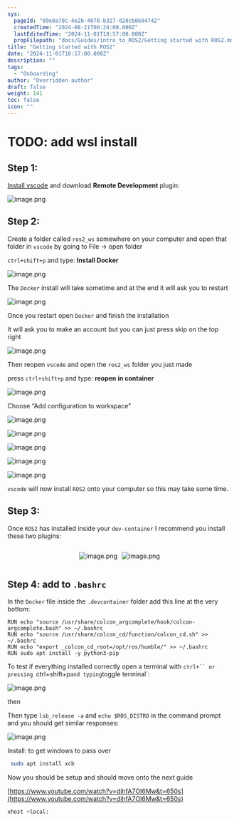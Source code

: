 ```yaml
---
sys:
  pageId: "89e0a78c-4e2b-4070-b327-d28cb0694742"
  createdTime: "2024-08-21T00:24:00.000Z"
  lastEditedTime: "2024-11-01T18:57:00.000Z"
  propFilepath: "docs/Guides/intro_to_ROS2/Getting started with ROS2.md"
title: "Getting started with ROS2"
date: "2024-11-01T18:57:00.000Z"
description: ""
tags:
  - "Onboarding"
author: "Overridden author"
draft: false
weight: 141
toc: false
icon: ""
---
```


# TODO: add wsl install

## Step 1:

[Install vscode](https://code.visualstudio.com/download) and download **Remote Development** plugin:

![image.png](https://prod-files-secure.s3.us-west-2.amazonaws.com/d518164a-d88e-44d1-a4ee-3adb3bd8bce0/efb52993-1881-4a40-b95e-6f020334f022/image.png?X-Amz-Algorithm=AWS4-HMAC-SHA256&X-Amz-Content-Sha256=UNSIGNED-PAYLOAD&X-Amz-Credential=ASIAZI2LB466QIF5P7M5%2F20250225%2Fus-west-2%2Fs3%2Faws4_request&X-Amz-Date=20250225T160946Z&X-Amz-Expires=3600&X-Amz-Security-Token=IQoJb3JpZ2luX2VjEBAaCXVzLXdlc3QtMiJGMEQCICnw8TKsAIROT27Puf3NNchxSo%2FYsfCACPpJegNxO5xoAiAfRT5uAtesCXCYYAT%2FyWuo8Io6EMt020blYqpojbw6fir%2FAwhJEAAaDDYzNzQyMzE4MzgwNSIMwMa2XAr1AUn9NdVhKtwDVjREOxkH4Lm2yypbHYYGDNW2Kk2ShOaBx24fgX8Rkqw%2Bu%2BadWMY1ob7cVJiku07Iyl7URIEnxE5hodvctQ1RQuYRdfTahDos%2FWdIAlm9v3HB%2Fq07KARkohH0jfoUnyy6WoqM84Ir7F7VZnp25qY8hFeNV2vvMsZt4FzeIfygdbb06x%2FDPZ3MboIRjfh40uyb2O9KXbv2XxpPYiKu69MTrp19Wqz%2BWtjBh4a2Sn%2FcIBuwErlAggSqnoa5vnnYhygFIEDj0Ka4hk%2FVxVU5OONsUdK5DyCkg1%2FvDuFMi%2Fk6qOS9tHKgY2zchlTGVJ3LgOvg%2FYu%2BJO07ZYU41hUkaOFs2tirB4EzNgPOKQOZ8bo4FJDiCmwSHy1lKOZ%2BBovBegXcO13q0m1o9baK7p7uS4Ck4BbcxdZpqvqldvxgtV0J6ye3SJFWsCof1%2FAy8axp5382br5yLfRnszH%2BudfolSFfkyV%2FVv%2F%2B5HouoPrXL2Qm28IAnXPmT8%2Fky%2F6v1H0HDX35nKNC%2BSCmzfSXJL8J9jATvyf077Z0vG9Zj6F5f3FVdRs1ZOAhZjH%2BF%2BJtxqeKZGY4aHK%2FDO3xrvi2A3H8R%2B2SrJ%2FPmEBX%2B7HzfeZ3ZIQBW%2B6fVcJdA90OB8jwAwsw9ND3vQY6pgEzFSbCA5oFmbEN%2BHkVZlLyDYhHKq9ce2DFAPl9BoobWNsKAF27elFk7o10O4Xr24034ud06OqZqKPj%2B0g04DWtS%2F%2FAa1gCcS6glSQfZhChgsX5NgfZtkP30pL9gkelyOtMSNxnY7gen4I8ql3fHj265QojQqc5gGjRZHDjS9e4lt24AXg6Prc9Cnb7nCrbIuVwfsHOZBC84Ba34o7G4Mg8HcV0eHW3&X-Amz-Signature=200737328dc415b112012d84d76c20eddddfca499e1ce8c4a36fa9d47dd8721b&X-Amz-SignedHeaders=host&x-id=GetObject)

## Step 2:

Create a folder called `ros2_ws` somewhere on your computer and open that folder in `vscode` by going to File → open folder 

`ctrl+shift+p` and type: **Install Docker**

![image.png](https://prod-files-secure.s3.us-west-2.amazonaws.com/d518164a-d88e-44d1-a4ee-3adb3bd8bce0/2269dc0e-1cd5-47ff-bceb-c04ad9b2eab0/image.png?X-Amz-Algorithm=AWS4-HMAC-SHA256&X-Amz-Content-Sha256=UNSIGNED-PAYLOAD&X-Amz-Credential=ASIAZI2LB466QIF5P7M5%2F20250225%2Fus-west-2%2Fs3%2Faws4_request&X-Amz-Date=20250225T160946Z&X-Amz-Expires=3600&X-Amz-Security-Token=IQoJb3JpZ2luX2VjEBAaCXVzLXdlc3QtMiJGMEQCICnw8TKsAIROT27Puf3NNchxSo%2FYsfCACPpJegNxO5xoAiAfRT5uAtesCXCYYAT%2FyWuo8Io6EMt020blYqpojbw6fir%2FAwhJEAAaDDYzNzQyMzE4MzgwNSIMwMa2XAr1AUn9NdVhKtwDVjREOxkH4Lm2yypbHYYGDNW2Kk2ShOaBx24fgX8Rkqw%2Bu%2BadWMY1ob7cVJiku07Iyl7URIEnxE5hodvctQ1RQuYRdfTahDos%2FWdIAlm9v3HB%2Fq07KARkohH0jfoUnyy6WoqM84Ir7F7VZnp25qY8hFeNV2vvMsZt4FzeIfygdbb06x%2FDPZ3MboIRjfh40uyb2O9KXbv2XxpPYiKu69MTrp19Wqz%2BWtjBh4a2Sn%2FcIBuwErlAggSqnoa5vnnYhygFIEDj0Ka4hk%2FVxVU5OONsUdK5DyCkg1%2FvDuFMi%2Fk6qOS9tHKgY2zchlTGVJ3LgOvg%2FYu%2BJO07ZYU41hUkaOFs2tirB4EzNgPOKQOZ8bo4FJDiCmwSHy1lKOZ%2BBovBegXcO13q0m1o9baK7p7uS4Ck4BbcxdZpqvqldvxgtV0J6ye3SJFWsCof1%2FAy8axp5382br5yLfRnszH%2BudfolSFfkyV%2FVv%2F%2B5HouoPrXL2Qm28IAnXPmT8%2Fky%2F6v1H0HDX35nKNC%2BSCmzfSXJL8J9jATvyf077Z0vG9Zj6F5f3FVdRs1ZOAhZjH%2BF%2BJtxqeKZGY4aHK%2FDO3xrvi2A3H8R%2B2SrJ%2FPmEBX%2B7HzfeZ3ZIQBW%2B6fVcJdA90OB8jwAwsw9ND3vQY6pgEzFSbCA5oFmbEN%2BHkVZlLyDYhHKq9ce2DFAPl9BoobWNsKAF27elFk7o10O4Xr24034ud06OqZqKPj%2B0g04DWtS%2F%2FAa1gCcS6glSQfZhChgsX5NgfZtkP30pL9gkelyOtMSNxnY7gen4I8ql3fHj265QojQqc5gGjRZHDjS9e4lt24AXg6Prc9Cnb7nCrbIuVwfsHOZBC84Ba34o7G4Mg8HcV0eHW3&X-Amz-Signature=a76c2e971cbc7444f6b80d3b9ff7f6c79ace1f56a2a73008d5691c9c0e895cd5&X-Amz-SignedHeaders=host&x-id=GetObject)

The `Docker` install will take sometime and at the end it will ask you to restart

![image.png](https://prod-files-secure.s3.us-west-2.amazonaws.com/d518164a-d88e-44d1-a4ee-3adb3bd8bce0/ed233f78-be33-4b1f-b89c-9c346c0e961e/image.png?X-Amz-Algorithm=AWS4-HMAC-SHA256&X-Amz-Content-Sha256=UNSIGNED-PAYLOAD&X-Amz-Credential=ASIAZI2LB466QIF5P7M5%2F20250225%2Fus-west-2%2Fs3%2Faws4_request&X-Amz-Date=20250225T160946Z&X-Amz-Expires=3600&X-Amz-Security-Token=IQoJb3JpZ2luX2VjEBAaCXVzLXdlc3QtMiJGMEQCICnw8TKsAIROT27Puf3NNchxSo%2FYsfCACPpJegNxO5xoAiAfRT5uAtesCXCYYAT%2FyWuo8Io6EMt020blYqpojbw6fir%2FAwhJEAAaDDYzNzQyMzE4MzgwNSIMwMa2XAr1AUn9NdVhKtwDVjREOxkH4Lm2yypbHYYGDNW2Kk2ShOaBx24fgX8Rkqw%2Bu%2BadWMY1ob7cVJiku07Iyl7URIEnxE5hodvctQ1RQuYRdfTahDos%2FWdIAlm9v3HB%2Fq07KARkohH0jfoUnyy6WoqM84Ir7F7VZnp25qY8hFeNV2vvMsZt4FzeIfygdbb06x%2FDPZ3MboIRjfh40uyb2O9KXbv2XxpPYiKu69MTrp19Wqz%2BWtjBh4a2Sn%2FcIBuwErlAggSqnoa5vnnYhygFIEDj0Ka4hk%2FVxVU5OONsUdK5DyCkg1%2FvDuFMi%2Fk6qOS9tHKgY2zchlTGVJ3LgOvg%2FYu%2BJO07ZYU41hUkaOFs2tirB4EzNgPOKQOZ8bo4FJDiCmwSHy1lKOZ%2BBovBegXcO13q0m1o9baK7p7uS4Ck4BbcxdZpqvqldvxgtV0J6ye3SJFWsCof1%2FAy8axp5382br5yLfRnszH%2BudfolSFfkyV%2FVv%2F%2B5HouoPrXL2Qm28IAnXPmT8%2Fky%2F6v1H0HDX35nKNC%2BSCmzfSXJL8J9jATvyf077Z0vG9Zj6F5f3FVdRs1ZOAhZjH%2BF%2BJtxqeKZGY4aHK%2FDO3xrvi2A3H8R%2B2SrJ%2FPmEBX%2B7HzfeZ3ZIQBW%2B6fVcJdA90OB8jwAwsw9ND3vQY6pgEzFSbCA5oFmbEN%2BHkVZlLyDYhHKq9ce2DFAPl9BoobWNsKAF27elFk7o10O4Xr24034ud06OqZqKPj%2B0g04DWtS%2F%2FAa1gCcS6glSQfZhChgsX5NgfZtkP30pL9gkelyOtMSNxnY7gen4I8ql3fHj265QojQqc5gGjRZHDjS9e4lt24AXg6Prc9Cnb7nCrbIuVwfsHOZBC84Ba34o7G4Mg8HcV0eHW3&X-Amz-Signature=e7c07b6cf6739fdcdc65ee8f720787ea59ec046d9782ad89045619f3b7ca96f3&X-Amz-SignedHeaders=host&x-id=GetObject)

Once you restart open `Docker` and finish the installation

It will ask you to make an account but you can just press skip on the top right

![image.png](https://prod-files-secure.s3.us-west-2.amazonaws.com/d518164a-d88e-44d1-a4ee-3adb3bd8bce0/21010ad9-1659-4fd9-9f59-9932a09b2a3d/image.png?X-Amz-Algorithm=AWS4-HMAC-SHA256&X-Amz-Content-Sha256=UNSIGNED-PAYLOAD&X-Amz-Credential=ASIAZI2LB466QIF5P7M5%2F20250225%2Fus-west-2%2Fs3%2Faws4_request&X-Amz-Date=20250225T160946Z&X-Amz-Expires=3600&X-Amz-Security-Token=IQoJb3JpZ2luX2VjEBAaCXVzLXdlc3QtMiJGMEQCICnw8TKsAIROT27Puf3NNchxSo%2FYsfCACPpJegNxO5xoAiAfRT5uAtesCXCYYAT%2FyWuo8Io6EMt020blYqpojbw6fir%2FAwhJEAAaDDYzNzQyMzE4MzgwNSIMwMa2XAr1AUn9NdVhKtwDVjREOxkH4Lm2yypbHYYGDNW2Kk2ShOaBx24fgX8Rkqw%2Bu%2BadWMY1ob7cVJiku07Iyl7URIEnxE5hodvctQ1RQuYRdfTahDos%2FWdIAlm9v3HB%2Fq07KARkohH0jfoUnyy6WoqM84Ir7F7VZnp25qY8hFeNV2vvMsZt4FzeIfygdbb06x%2FDPZ3MboIRjfh40uyb2O9KXbv2XxpPYiKu69MTrp19Wqz%2BWtjBh4a2Sn%2FcIBuwErlAggSqnoa5vnnYhygFIEDj0Ka4hk%2FVxVU5OONsUdK5DyCkg1%2FvDuFMi%2Fk6qOS9tHKgY2zchlTGVJ3LgOvg%2FYu%2BJO07ZYU41hUkaOFs2tirB4EzNgPOKQOZ8bo4FJDiCmwSHy1lKOZ%2BBovBegXcO13q0m1o9baK7p7uS4Ck4BbcxdZpqvqldvxgtV0J6ye3SJFWsCof1%2FAy8axp5382br5yLfRnszH%2BudfolSFfkyV%2FVv%2F%2B5HouoPrXL2Qm28IAnXPmT8%2Fky%2F6v1H0HDX35nKNC%2BSCmzfSXJL8J9jATvyf077Z0vG9Zj6F5f3FVdRs1ZOAhZjH%2BF%2BJtxqeKZGY4aHK%2FDO3xrvi2A3H8R%2B2SrJ%2FPmEBX%2B7HzfeZ3ZIQBW%2B6fVcJdA90OB8jwAwsw9ND3vQY6pgEzFSbCA5oFmbEN%2BHkVZlLyDYhHKq9ce2DFAPl9BoobWNsKAF27elFk7o10O4Xr24034ud06OqZqKPj%2B0g04DWtS%2F%2FAa1gCcS6glSQfZhChgsX5NgfZtkP30pL9gkelyOtMSNxnY7gen4I8ql3fHj265QojQqc5gGjRZHDjS9e4lt24AXg6Prc9Cnb7nCrbIuVwfsHOZBC84Ba34o7G4Mg8HcV0eHW3&X-Amz-Signature=e414d0bfa2218bef4872df2fafabf2f73b95e0b6f2a8c62f27688cb19645e4be&X-Amz-SignedHeaders=host&x-id=GetObject)

Then reopen `vscode` and open the `ros2_ws` folder you just made

press `ctrl+shift+p` and type: **reopen in container**

![image.png](https://prod-files-secure.s3.us-west-2.amazonaws.com/d518164a-d88e-44d1-a4ee-3adb3bd8bce0/4e93b8c2-41ad-488c-8095-c74205196118/image.png?X-Amz-Algorithm=AWS4-HMAC-SHA256&X-Amz-Content-Sha256=UNSIGNED-PAYLOAD&X-Amz-Credential=ASIAZI2LB466QIF5P7M5%2F20250225%2Fus-west-2%2Fs3%2Faws4_request&X-Amz-Date=20250225T160946Z&X-Amz-Expires=3600&X-Amz-Security-Token=IQoJb3JpZ2luX2VjEBAaCXVzLXdlc3QtMiJGMEQCICnw8TKsAIROT27Puf3NNchxSo%2FYsfCACPpJegNxO5xoAiAfRT5uAtesCXCYYAT%2FyWuo8Io6EMt020blYqpojbw6fir%2FAwhJEAAaDDYzNzQyMzE4MzgwNSIMwMa2XAr1AUn9NdVhKtwDVjREOxkH4Lm2yypbHYYGDNW2Kk2ShOaBx24fgX8Rkqw%2Bu%2BadWMY1ob7cVJiku07Iyl7URIEnxE5hodvctQ1RQuYRdfTahDos%2FWdIAlm9v3HB%2Fq07KARkohH0jfoUnyy6WoqM84Ir7F7VZnp25qY8hFeNV2vvMsZt4FzeIfygdbb06x%2FDPZ3MboIRjfh40uyb2O9KXbv2XxpPYiKu69MTrp19Wqz%2BWtjBh4a2Sn%2FcIBuwErlAggSqnoa5vnnYhygFIEDj0Ka4hk%2FVxVU5OONsUdK5DyCkg1%2FvDuFMi%2Fk6qOS9tHKgY2zchlTGVJ3LgOvg%2FYu%2BJO07ZYU41hUkaOFs2tirB4EzNgPOKQOZ8bo4FJDiCmwSHy1lKOZ%2BBovBegXcO13q0m1o9baK7p7uS4Ck4BbcxdZpqvqldvxgtV0J6ye3SJFWsCof1%2FAy8axp5382br5yLfRnszH%2BudfolSFfkyV%2FVv%2F%2B5HouoPrXL2Qm28IAnXPmT8%2Fky%2F6v1H0HDX35nKNC%2BSCmzfSXJL8J9jATvyf077Z0vG9Zj6F5f3FVdRs1ZOAhZjH%2BF%2BJtxqeKZGY4aHK%2FDO3xrvi2A3H8R%2B2SrJ%2FPmEBX%2B7HzfeZ3ZIQBW%2B6fVcJdA90OB8jwAwsw9ND3vQY6pgEzFSbCA5oFmbEN%2BHkVZlLyDYhHKq9ce2DFAPl9BoobWNsKAF27elFk7o10O4Xr24034ud06OqZqKPj%2B0g04DWtS%2F%2FAa1gCcS6glSQfZhChgsX5NgfZtkP30pL9gkelyOtMSNxnY7gen4I8ql3fHj265QojQqc5gGjRZHDjS9e4lt24AXg6Prc9Cnb7nCrbIuVwfsHOZBC84Ba34o7G4Mg8HcV0eHW3&X-Amz-Signature=7382c90f61f327e6c9449b1dae5adad4237e8b315c7626db6e23b8869de75314&X-Amz-SignedHeaders=host&x-id=GetObject)

Choose “Add configuration to workspace”

![image.png](https://prod-files-secure.s3.us-west-2.amazonaws.com/d518164a-d88e-44d1-a4ee-3adb3bd8bce0/9560b282-5060-4989-ba37-97e7b2c22476/image.png?X-Amz-Algorithm=AWS4-HMAC-SHA256&X-Amz-Content-Sha256=UNSIGNED-PAYLOAD&X-Amz-Credential=ASIAZI2LB466QIF5P7M5%2F20250225%2Fus-west-2%2Fs3%2Faws4_request&X-Amz-Date=20250225T160946Z&X-Amz-Expires=3600&X-Amz-Security-Token=IQoJb3JpZ2luX2VjEBAaCXVzLXdlc3QtMiJGMEQCICnw8TKsAIROT27Puf3NNchxSo%2FYsfCACPpJegNxO5xoAiAfRT5uAtesCXCYYAT%2FyWuo8Io6EMt020blYqpojbw6fir%2FAwhJEAAaDDYzNzQyMzE4MzgwNSIMwMa2XAr1AUn9NdVhKtwDVjREOxkH4Lm2yypbHYYGDNW2Kk2ShOaBx24fgX8Rkqw%2Bu%2BadWMY1ob7cVJiku07Iyl7URIEnxE5hodvctQ1RQuYRdfTahDos%2FWdIAlm9v3HB%2Fq07KARkohH0jfoUnyy6WoqM84Ir7F7VZnp25qY8hFeNV2vvMsZt4FzeIfygdbb06x%2FDPZ3MboIRjfh40uyb2O9KXbv2XxpPYiKu69MTrp19Wqz%2BWtjBh4a2Sn%2FcIBuwErlAggSqnoa5vnnYhygFIEDj0Ka4hk%2FVxVU5OONsUdK5DyCkg1%2FvDuFMi%2Fk6qOS9tHKgY2zchlTGVJ3LgOvg%2FYu%2BJO07ZYU41hUkaOFs2tirB4EzNgPOKQOZ8bo4FJDiCmwSHy1lKOZ%2BBovBegXcO13q0m1o9baK7p7uS4Ck4BbcxdZpqvqldvxgtV0J6ye3SJFWsCof1%2FAy8axp5382br5yLfRnszH%2BudfolSFfkyV%2FVv%2F%2B5HouoPrXL2Qm28IAnXPmT8%2Fky%2F6v1H0HDX35nKNC%2BSCmzfSXJL8J9jATvyf077Z0vG9Zj6F5f3FVdRs1ZOAhZjH%2BF%2BJtxqeKZGY4aHK%2FDO3xrvi2A3H8R%2B2SrJ%2FPmEBX%2B7HzfeZ3ZIQBW%2B6fVcJdA90OB8jwAwsw9ND3vQY6pgEzFSbCA5oFmbEN%2BHkVZlLyDYhHKq9ce2DFAPl9BoobWNsKAF27elFk7o10O4Xr24034ud06OqZqKPj%2B0g04DWtS%2F%2FAa1gCcS6glSQfZhChgsX5NgfZtkP30pL9gkelyOtMSNxnY7gen4I8ql3fHj265QojQqc5gGjRZHDjS9e4lt24AXg6Prc9Cnb7nCrbIuVwfsHOZBC84Ba34o7G4Mg8HcV0eHW3&X-Amz-Signature=99a1d86c8c071f50364082245f85c5df65ddf79a65dc8cf31f12ef1e7874dbc8&X-Amz-SignedHeaders=host&x-id=GetObject)

![image.png](https://prod-files-secure.s3.us-west-2.amazonaws.com/d518164a-d88e-44d1-a4ee-3adb3bd8bce0/2ee63f81-886b-48e8-a553-dc6e5eac99e4/image.png?X-Amz-Algorithm=AWS4-HMAC-SHA256&X-Amz-Content-Sha256=UNSIGNED-PAYLOAD&X-Amz-Credential=ASIAZI2LB466QIF5P7M5%2F20250225%2Fus-west-2%2Fs3%2Faws4_request&X-Amz-Date=20250225T160946Z&X-Amz-Expires=3600&X-Amz-Security-Token=IQoJb3JpZ2luX2VjEBAaCXVzLXdlc3QtMiJGMEQCICnw8TKsAIROT27Puf3NNchxSo%2FYsfCACPpJegNxO5xoAiAfRT5uAtesCXCYYAT%2FyWuo8Io6EMt020blYqpojbw6fir%2FAwhJEAAaDDYzNzQyMzE4MzgwNSIMwMa2XAr1AUn9NdVhKtwDVjREOxkH4Lm2yypbHYYGDNW2Kk2ShOaBx24fgX8Rkqw%2Bu%2BadWMY1ob7cVJiku07Iyl7URIEnxE5hodvctQ1RQuYRdfTahDos%2FWdIAlm9v3HB%2Fq07KARkohH0jfoUnyy6WoqM84Ir7F7VZnp25qY8hFeNV2vvMsZt4FzeIfygdbb06x%2FDPZ3MboIRjfh40uyb2O9KXbv2XxpPYiKu69MTrp19Wqz%2BWtjBh4a2Sn%2FcIBuwErlAggSqnoa5vnnYhygFIEDj0Ka4hk%2FVxVU5OONsUdK5DyCkg1%2FvDuFMi%2Fk6qOS9tHKgY2zchlTGVJ3LgOvg%2FYu%2BJO07ZYU41hUkaOFs2tirB4EzNgPOKQOZ8bo4FJDiCmwSHy1lKOZ%2BBovBegXcO13q0m1o9baK7p7uS4Ck4BbcxdZpqvqldvxgtV0J6ye3SJFWsCof1%2FAy8axp5382br5yLfRnszH%2BudfolSFfkyV%2FVv%2F%2B5HouoPrXL2Qm28IAnXPmT8%2Fky%2F6v1H0HDX35nKNC%2BSCmzfSXJL8J9jATvyf077Z0vG9Zj6F5f3FVdRs1ZOAhZjH%2BF%2BJtxqeKZGY4aHK%2FDO3xrvi2A3H8R%2B2SrJ%2FPmEBX%2B7HzfeZ3ZIQBW%2B6fVcJdA90OB8jwAwsw9ND3vQY6pgEzFSbCA5oFmbEN%2BHkVZlLyDYhHKq9ce2DFAPl9BoobWNsKAF27elFk7o10O4Xr24034ud06OqZqKPj%2B0g04DWtS%2F%2FAa1gCcS6glSQfZhChgsX5NgfZtkP30pL9gkelyOtMSNxnY7gen4I8ql3fHj265QojQqc5gGjRZHDjS9e4lt24AXg6Prc9Cnb7nCrbIuVwfsHOZBC84Ba34o7G4Mg8HcV0eHW3&X-Amz-Signature=5ed892547259b70dc99b03d86eb5da068e7030c01cf870e70ad465b8f042056d&X-Amz-SignedHeaders=host&x-id=GetObject)

![image.png](https://prod-files-secure.s3.us-west-2.amazonaws.com/d518164a-d88e-44d1-a4ee-3adb3bd8bce0/ae1580b2-b048-407e-aed9-b584224a7a04/image.png?X-Amz-Algorithm=AWS4-HMAC-SHA256&X-Amz-Content-Sha256=UNSIGNED-PAYLOAD&X-Amz-Credential=ASIAZI2LB466QIF5P7M5%2F20250225%2Fus-west-2%2Fs3%2Faws4_request&X-Amz-Date=20250225T160946Z&X-Amz-Expires=3600&X-Amz-Security-Token=IQoJb3JpZ2luX2VjEBAaCXVzLXdlc3QtMiJGMEQCICnw8TKsAIROT27Puf3NNchxSo%2FYsfCACPpJegNxO5xoAiAfRT5uAtesCXCYYAT%2FyWuo8Io6EMt020blYqpojbw6fir%2FAwhJEAAaDDYzNzQyMzE4MzgwNSIMwMa2XAr1AUn9NdVhKtwDVjREOxkH4Lm2yypbHYYGDNW2Kk2ShOaBx24fgX8Rkqw%2Bu%2BadWMY1ob7cVJiku07Iyl7URIEnxE5hodvctQ1RQuYRdfTahDos%2FWdIAlm9v3HB%2Fq07KARkohH0jfoUnyy6WoqM84Ir7F7VZnp25qY8hFeNV2vvMsZt4FzeIfygdbb06x%2FDPZ3MboIRjfh40uyb2O9KXbv2XxpPYiKu69MTrp19Wqz%2BWtjBh4a2Sn%2FcIBuwErlAggSqnoa5vnnYhygFIEDj0Ka4hk%2FVxVU5OONsUdK5DyCkg1%2FvDuFMi%2Fk6qOS9tHKgY2zchlTGVJ3LgOvg%2FYu%2BJO07ZYU41hUkaOFs2tirB4EzNgPOKQOZ8bo4FJDiCmwSHy1lKOZ%2BBovBegXcO13q0m1o9baK7p7uS4Ck4BbcxdZpqvqldvxgtV0J6ye3SJFWsCof1%2FAy8axp5382br5yLfRnszH%2BudfolSFfkyV%2FVv%2F%2B5HouoPrXL2Qm28IAnXPmT8%2Fky%2F6v1H0HDX35nKNC%2BSCmzfSXJL8J9jATvyf077Z0vG9Zj6F5f3FVdRs1ZOAhZjH%2BF%2BJtxqeKZGY4aHK%2FDO3xrvi2A3H8R%2B2SrJ%2FPmEBX%2B7HzfeZ3ZIQBW%2B6fVcJdA90OB8jwAwsw9ND3vQY6pgEzFSbCA5oFmbEN%2BHkVZlLyDYhHKq9ce2DFAPl9BoobWNsKAF27elFk7o10O4Xr24034ud06OqZqKPj%2B0g04DWtS%2F%2FAa1gCcS6glSQfZhChgsX5NgfZtkP30pL9gkelyOtMSNxnY7gen4I8ql3fHj265QojQqc5gGjRZHDjS9e4lt24AXg6Prc9Cnb7nCrbIuVwfsHOZBC84Ba34o7G4Mg8HcV0eHW3&X-Amz-Signature=38fdf36eced6ea32c062179209103e2ec459516f3b7fe986b0a176e665e547f0&X-Amz-SignedHeaders=host&x-id=GetObject)

![image.png](https://prod-files-secure.s3.us-west-2.amazonaws.com/d518164a-d88e-44d1-a4ee-3adb3bd8bce0/53255b28-f75e-430f-b9e3-c0ac8577e42b/image.png?X-Amz-Algorithm=AWS4-HMAC-SHA256&X-Amz-Content-Sha256=UNSIGNED-PAYLOAD&X-Amz-Credential=ASIAZI2LB466QIF5P7M5%2F20250225%2Fus-west-2%2Fs3%2Faws4_request&X-Amz-Date=20250225T160946Z&X-Amz-Expires=3600&X-Amz-Security-Token=IQoJb3JpZ2luX2VjEBAaCXVzLXdlc3QtMiJGMEQCICnw8TKsAIROT27Puf3NNchxSo%2FYsfCACPpJegNxO5xoAiAfRT5uAtesCXCYYAT%2FyWuo8Io6EMt020blYqpojbw6fir%2FAwhJEAAaDDYzNzQyMzE4MzgwNSIMwMa2XAr1AUn9NdVhKtwDVjREOxkH4Lm2yypbHYYGDNW2Kk2ShOaBx24fgX8Rkqw%2Bu%2BadWMY1ob7cVJiku07Iyl7URIEnxE5hodvctQ1RQuYRdfTahDos%2FWdIAlm9v3HB%2Fq07KARkohH0jfoUnyy6WoqM84Ir7F7VZnp25qY8hFeNV2vvMsZt4FzeIfygdbb06x%2FDPZ3MboIRjfh40uyb2O9KXbv2XxpPYiKu69MTrp19Wqz%2BWtjBh4a2Sn%2FcIBuwErlAggSqnoa5vnnYhygFIEDj0Ka4hk%2FVxVU5OONsUdK5DyCkg1%2FvDuFMi%2Fk6qOS9tHKgY2zchlTGVJ3LgOvg%2FYu%2BJO07ZYU41hUkaOFs2tirB4EzNgPOKQOZ8bo4FJDiCmwSHy1lKOZ%2BBovBegXcO13q0m1o9baK7p7uS4Ck4BbcxdZpqvqldvxgtV0J6ye3SJFWsCof1%2FAy8axp5382br5yLfRnszH%2BudfolSFfkyV%2FVv%2F%2B5HouoPrXL2Qm28IAnXPmT8%2Fky%2F6v1H0HDX35nKNC%2BSCmzfSXJL8J9jATvyf077Z0vG9Zj6F5f3FVdRs1ZOAhZjH%2BF%2BJtxqeKZGY4aHK%2FDO3xrvi2A3H8R%2B2SrJ%2FPmEBX%2B7HzfeZ3ZIQBW%2B6fVcJdA90OB8jwAwsw9ND3vQY6pgEzFSbCA5oFmbEN%2BHkVZlLyDYhHKq9ce2DFAPl9BoobWNsKAF27elFk7o10O4Xr24034ud06OqZqKPj%2B0g04DWtS%2F%2FAa1gCcS6glSQfZhChgsX5NgfZtkP30pL9gkelyOtMSNxnY7gen4I8ql3fHj265QojQqc5gGjRZHDjS9e4lt24AXg6Prc9Cnb7nCrbIuVwfsHOZBC84Ba34o7G4Mg8HcV0eHW3&X-Amz-Signature=31ccccc06f01c18634f8026b4ca5b6dc3109f9c98af8c4d513ab9d23715683fd&X-Amz-SignedHeaders=host&x-id=GetObject)

![image.png](https://prod-files-secure.s3.us-west-2.amazonaws.com/d518164a-d88e-44d1-a4ee-3adb3bd8bce0/7c562767-5af9-4ffb-97d1-327bcdf4ee00/image.png?X-Amz-Algorithm=AWS4-HMAC-SHA256&X-Amz-Content-Sha256=UNSIGNED-PAYLOAD&X-Amz-Credential=ASIAZI2LB466QIF5P7M5%2F20250225%2Fus-west-2%2Fs3%2Faws4_request&X-Amz-Date=20250225T160946Z&X-Amz-Expires=3600&X-Amz-Security-Token=IQoJb3JpZ2luX2VjEBAaCXVzLXdlc3QtMiJGMEQCICnw8TKsAIROT27Puf3NNchxSo%2FYsfCACPpJegNxO5xoAiAfRT5uAtesCXCYYAT%2FyWuo8Io6EMt020blYqpojbw6fir%2FAwhJEAAaDDYzNzQyMzE4MzgwNSIMwMa2XAr1AUn9NdVhKtwDVjREOxkH4Lm2yypbHYYGDNW2Kk2ShOaBx24fgX8Rkqw%2Bu%2BadWMY1ob7cVJiku07Iyl7URIEnxE5hodvctQ1RQuYRdfTahDos%2FWdIAlm9v3HB%2Fq07KARkohH0jfoUnyy6WoqM84Ir7F7VZnp25qY8hFeNV2vvMsZt4FzeIfygdbb06x%2FDPZ3MboIRjfh40uyb2O9KXbv2XxpPYiKu69MTrp19Wqz%2BWtjBh4a2Sn%2FcIBuwErlAggSqnoa5vnnYhygFIEDj0Ka4hk%2FVxVU5OONsUdK5DyCkg1%2FvDuFMi%2Fk6qOS9tHKgY2zchlTGVJ3LgOvg%2FYu%2BJO07ZYU41hUkaOFs2tirB4EzNgPOKQOZ8bo4FJDiCmwSHy1lKOZ%2BBovBegXcO13q0m1o9baK7p7uS4Ck4BbcxdZpqvqldvxgtV0J6ye3SJFWsCof1%2FAy8axp5382br5yLfRnszH%2BudfolSFfkyV%2FVv%2F%2B5HouoPrXL2Qm28IAnXPmT8%2Fky%2F6v1H0HDX35nKNC%2BSCmzfSXJL8J9jATvyf077Z0vG9Zj6F5f3FVdRs1ZOAhZjH%2BF%2BJtxqeKZGY4aHK%2FDO3xrvi2A3H8R%2B2SrJ%2FPmEBX%2B7HzfeZ3ZIQBW%2B6fVcJdA90OB8jwAwsw9ND3vQY6pgEzFSbCA5oFmbEN%2BHkVZlLyDYhHKq9ce2DFAPl9BoobWNsKAF27elFk7o10O4Xr24034ud06OqZqKPj%2B0g04DWtS%2F%2FAa1gCcS6glSQfZhChgsX5NgfZtkP30pL9gkelyOtMSNxnY7gen4I8ql3fHj265QojQqc5gGjRZHDjS9e4lt24AXg6Prc9Cnb7nCrbIuVwfsHOZBC84Ba34o7G4Mg8HcV0eHW3&X-Amz-Signature=ca5195f015f6b37f68a9a93ccdf9a175d8ba0d9ed030e27d0633c429da263287&X-Amz-SignedHeaders=host&x-id=GetObject)

`vscode` will now install `ROS2` onto your computer so this may take some time.

## Step 3:

Once `ROS2` has installed inside your `dev-container` I recommend you install these two plugins:

<div style="display: flex;flex-direction: row; column-gap:10px; max-width: 630px;justify-content: center;">
<div>

![image.png](https://prod-files-secure.s3.us-west-2.amazonaws.com/d518164a-d88e-44d1-a4ee-3adb3bd8bce0/3fc3d550-5a54-4ba1-ba6b-faa01cdb7369/image.png?X-Amz-Algorithm=AWS4-HMAC-SHA256&X-Amz-Content-Sha256=UNSIGNED-PAYLOAD&X-Amz-Credential=ASIAZI2LB466S5IMLLTZ%2F20250225%2Fus-west-2%2Fs3%2Faws4_request&X-Amz-Date=20250225T160948Z&X-Amz-Expires=3600&X-Amz-Security-Token=IQoJb3JpZ2luX2VjEBAaCXVzLXdlc3QtMiJHMEUCIQCUxssrpx%2B1z2EpcuZZbRrmlp%2BxcMi2yqAXnogQQtgHxAIgC8LIbHMo%2BP2QGZ1Hvq8ouETZlhou7CfVQgysSOBWyxoq%2FwMISRAAGgw2Mzc0MjMxODM4MDUiDKegyKbBBzVRx2ToeircAyzp9d16uzPlCPhowtnuzo7Vt5FXX5OURjw%2B7dc8x%2FptQLXSTs9d2qtbADL87z5tfx6PcyuJK%2Fn6RPt5PzPCJbVf9ibWsrQjHuqc1NQBf9Oca2OZrL69%2B9xJRBTZLmzUUXmTXvoNuAFqaf%2F80ZZzk7I%2Bd6g3IOqN8%2F9KUzfZ83v0Weml2aJTR%2B8LzixBz75ORAZmTXdFs9JFWYEYznh9edK1ehk3FkY7rYGaymw2I0oIcKZv6i%2BiaHEyYUkk8h9gpX3ZSxRsq%2F1q%2BhViix6ne0Iv6pPgfivQ3zds6G8pJ5x2D4c7tg%2BnEM0OM4YzY0Svf7XacmF2LGFSr4dbxcpfDs2Y%2BqyUEA0V2SOuaDoHGazboXiACq0Vjl2%2F3PiMEMpQ3MyVQvUWkGJmMqEpROpxP1sqTjgS7hMyFaoU9ku5lxOWSCAlW3ZRSL2AMI7mJfHoErrWqIbukvNj9KK8RhgIwkVUGBMpQBTTEk1X68zrfhrLfl8iInlKygjasHrbuKUHoOeiK0AQbc5k%2Fws5Z6o93uzxprN0LaLZdKY3ZklLhDMHOwi7V6aXS3PjOTjFTolJEFf2Arik3d%2BIx3k2cXvNGuH7jdUa6n%2FeWJsjHlRO7HMtAfhxfKAWRAIo9XdgMIvS970GOqUBXmkdljh3%2BQjVcRNgnPwIG7Cwzqxti8ine1nl88FUrovI4i8dAfrpi1%2FRxwfIzmHEH6VCdD34%2FUUd22IRsfQ%2BVXeNqjpTL%2Bz1H7seSiZKPjmXvW5P0V4x0D4UJDNWZCjiBkbno%2F4uisiXQjQLrBjHy%2BUbU1Agijbyn8e58DI3DNp%2FhkEHwmp580%2F3l4RGk3FUqHHgqRYSq3blSrSFtL4YOHKqFnZa&X-Amz-Signature=c0725c6a204d48f7d25c0d05aa2036f7764f1f6438b4230f403ad454cbc3b61e&X-Amz-SignedHeaders=host&x-id=GetObject)

</div>
<div>

![image.png](https://prod-files-secure.s3.us-west-2.amazonaws.com/d518164a-d88e-44d1-a4ee-3adb3bd8bce0/d994cc66-13c2-4093-a5a3-f84cf4601a82/image.png?X-Amz-Algorithm=AWS4-HMAC-SHA256&X-Amz-Content-Sha256=UNSIGNED-PAYLOAD&X-Amz-Credential=ASIAZI2LB466TWWSZ5UM%2F20250225%2Fus-west-2%2Fs3%2Faws4_request&X-Amz-Date=20250225T160948Z&X-Amz-Expires=3600&X-Amz-Security-Token=IQoJb3JpZ2luX2VjEBAaCXVzLXdlc3QtMiJHMEUCIHwyborg%2BXoOpzZtKhjB5OkcmIS2bsK91DoLUGKuD8mYAiEAsDknWMgN8vrb%2FtYT6eOB6%2F9WRKkPwBiAyq6N%2BFhj%2F1gq%2FwMISRAAGgw2Mzc0MjMxODM4MDUiDAFg1GuO5qk2wAI%2FTSrcA5EUae%2Fe0lV7XnNVGaAQRfLN1wzbM%2BhSqnMn72tOB2rMnNKtgSPnuWZIjJvleKt4x4CNiAw6W4MVMIrKIdZKNUKBvjPcLahMC2SokJ6OT5Iefc%2FUFnDfHHoveEQpStJelmodhYaePXOE%2F%2B7TAV2Q9AfnEMgkc2v4Xl1%2BVmvG5%2BEGSn8mIvFan%2BiE0lF0AbESVA0FJ9GsnHDeqkg0wZLPR0c%2B9605qFEWBZMk1tRW4GPCGXZZY9WfB5tVANVmh0mNo3W70jlcUyo%2FuYdF4kcXZVTRWg4Xzp9BvmwvlFZNjik37Q8uN0dpONu8dzD%2FKAxlRYz3NwFqwNsH6wJTDj6akQAcuk4k2V4FtKggHB%2FlDIlsaDx%2F7sgMmRZ9iHXk69SyViVF9yfMJKVOPyfQqQTo1qEmxbrbFQn2iZZE5fPdCFou2or1FUCxHGMa6yjxnBKdbnFLp17rK2%2FVzGAc5ocl1JB2pbbDE59V0qy69fhPW9hDNIaNtQoyUovQ3AQWQEjphWnMrB7JX8RA2haUq74NKu6h9QsaxA%2BT1Tg4EbJgQOd5FaYd5cD%2BYSGP7v7RuIJUyTMapEiS8iqrdvcYOrvx6UDV317FyNw%2FvWe4lFCWPU%2Ba8SrHb0B62j%2FVJMUcMIrS970GOqUBJKrahN1eWUqr8EyTVfXhoqpPc4Fwt5y8%2B9dN778JyTQfa9FvmtJlPewIHyG7OlOCrA789ZWpXu%2B%2BJedA1A0TLAWVRRdEg%2FpPeIFrTD5fd%2F2dfP98rilTZ01cnKnOhJsJU123cstEhPvgpKuoYkQEY%2FSqiruyrNONVoa3lBTmoSDftQa38X3ElObzcsK2Ffx02mZxgTTOWMNyGgMvOqS%2BBz0M6Qdp&X-Amz-Signature=17939248fadc6b9bc550c12be6c68b2b1665376107f694de6ee7a4260f07f6c8&X-Amz-SignedHeaders=host&x-id=GetObject)

</div>
</div>

## Step 4: add to `.bashrc`

In the `Docker` file inside the `.devcontainer` folder add this line at the very bottom: 

```docker
RUN echo "source /usr/share/colcon_argcomplete/hook/colcon-argcomplete.bash" >> ~/.bashrc
RUN echo "source /usr/share/colcon_cd/function/colcon_cd.sh" >> ~/.bashrc
RUN echo "export _colcon_cd_root=/opt/ros/humble/" >> ~/.bashrc
RUN sudo apt install -y python3-pip 
```

To test if everything installed correctly open a terminal with `ctrl+`` or pressing `ctrl+shift+p` and typing `toggle terminal`:

![image.png](https://prod-files-secure.s3.us-west-2.amazonaws.com/d518164a-d88e-44d1-a4ee-3adb3bd8bce0/6a4943d8-b04e-4c02-9a58-775f3384d1a5/image.png?X-Amz-Algorithm=AWS4-HMAC-SHA256&X-Amz-Content-Sha256=UNSIGNED-PAYLOAD&X-Amz-Credential=ASIAZI2LB466QIF5P7M5%2F20250225%2Fus-west-2%2Fs3%2Faws4_request&X-Amz-Date=20250225T160946Z&X-Amz-Expires=3600&X-Amz-Security-Token=IQoJb3JpZ2luX2VjEBAaCXVzLXdlc3QtMiJGMEQCICnw8TKsAIROT27Puf3NNchxSo%2FYsfCACPpJegNxO5xoAiAfRT5uAtesCXCYYAT%2FyWuo8Io6EMt020blYqpojbw6fir%2FAwhJEAAaDDYzNzQyMzE4MzgwNSIMwMa2XAr1AUn9NdVhKtwDVjREOxkH4Lm2yypbHYYGDNW2Kk2ShOaBx24fgX8Rkqw%2Bu%2BadWMY1ob7cVJiku07Iyl7URIEnxE5hodvctQ1RQuYRdfTahDos%2FWdIAlm9v3HB%2Fq07KARkohH0jfoUnyy6WoqM84Ir7F7VZnp25qY8hFeNV2vvMsZt4FzeIfygdbb06x%2FDPZ3MboIRjfh40uyb2O9KXbv2XxpPYiKu69MTrp19Wqz%2BWtjBh4a2Sn%2FcIBuwErlAggSqnoa5vnnYhygFIEDj0Ka4hk%2FVxVU5OONsUdK5DyCkg1%2FvDuFMi%2Fk6qOS9tHKgY2zchlTGVJ3LgOvg%2FYu%2BJO07ZYU41hUkaOFs2tirB4EzNgPOKQOZ8bo4FJDiCmwSHy1lKOZ%2BBovBegXcO13q0m1o9baK7p7uS4Ck4BbcxdZpqvqldvxgtV0J6ye3SJFWsCof1%2FAy8axp5382br5yLfRnszH%2BudfolSFfkyV%2FVv%2F%2B5HouoPrXL2Qm28IAnXPmT8%2Fky%2F6v1H0HDX35nKNC%2BSCmzfSXJL8J9jATvyf077Z0vG9Zj6F5f3FVdRs1ZOAhZjH%2BF%2BJtxqeKZGY4aHK%2FDO3xrvi2A3H8R%2B2SrJ%2FPmEBX%2B7HzfeZ3ZIQBW%2B6fVcJdA90OB8jwAwsw9ND3vQY6pgEzFSbCA5oFmbEN%2BHkVZlLyDYhHKq9ce2DFAPl9BoobWNsKAF27elFk7o10O4Xr24034ud06OqZqKPj%2B0g04DWtS%2F%2FAa1gCcS6glSQfZhChgsX5NgfZtkP30pL9gkelyOtMSNxnY7gen4I8ql3fHj265QojQqc5gGjRZHDjS9e4lt24AXg6Prc9Cnb7nCrbIuVwfsHOZBC84Ba34o7G4Mg8HcV0eHW3&X-Amz-Signature=57ce6044809a14097b9e0c91e08fad4e836c15510fce995fcbf2e04115093859&X-Amz-SignedHeaders=host&x-id=GetObject)

then 

Then type `lsb_release -a` and `echo $ROS_DISTRO` in the command prompt and you should get similar responses:

![image.png](https://prod-files-secure.s3.us-west-2.amazonaws.com/d518164a-d88e-44d1-a4ee-3adb3bd8bce0/3e635dec-a805-4e85-8b9e-d000e5b71a4e/image.png?X-Amz-Algorithm=AWS4-HMAC-SHA256&X-Amz-Content-Sha256=UNSIGNED-PAYLOAD&X-Amz-Credential=ASIAZI2LB466QIF5P7M5%2F20250225%2Fus-west-2%2Fs3%2Faws4_request&X-Amz-Date=20250225T160946Z&X-Amz-Expires=3600&X-Amz-Security-Token=IQoJb3JpZ2luX2VjEBAaCXVzLXdlc3QtMiJGMEQCICnw8TKsAIROT27Puf3NNchxSo%2FYsfCACPpJegNxO5xoAiAfRT5uAtesCXCYYAT%2FyWuo8Io6EMt020blYqpojbw6fir%2FAwhJEAAaDDYzNzQyMzE4MzgwNSIMwMa2XAr1AUn9NdVhKtwDVjREOxkH4Lm2yypbHYYGDNW2Kk2ShOaBx24fgX8Rkqw%2Bu%2BadWMY1ob7cVJiku07Iyl7URIEnxE5hodvctQ1RQuYRdfTahDos%2FWdIAlm9v3HB%2Fq07KARkohH0jfoUnyy6WoqM84Ir7F7VZnp25qY8hFeNV2vvMsZt4FzeIfygdbb06x%2FDPZ3MboIRjfh40uyb2O9KXbv2XxpPYiKu69MTrp19Wqz%2BWtjBh4a2Sn%2FcIBuwErlAggSqnoa5vnnYhygFIEDj0Ka4hk%2FVxVU5OONsUdK5DyCkg1%2FvDuFMi%2Fk6qOS9tHKgY2zchlTGVJ3LgOvg%2FYu%2BJO07ZYU41hUkaOFs2tirB4EzNgPOKQOZ8bo4FJDiCmwSHy1lKOZ%2BBovBegXcO13q0m1o9baK7p7uS4Ck4BbcxdZpqvqldvxgtV0J6ye3SJFWsCof1%2FAy8axp5382br5yLfRnszH%2BudfolSFfkyV%2FVv%2F%2B5HouoPrXL2Qm28IAnXPmT8%2Fky%2F6v1H0HDX35nKNC%2BSCmzfSXJL8J9jATvyf077Z0vG9Zj6F5f3FVdRs1ZOAhZjH%2BF%2BJtxqeKZGY4aHK%2FDO3xrvi2A3H8R%2B2SrJ%2FPmEBX%2B7HzfeZ3ZIQBW%2B6fVcJdA90OB8jwAwsw9ND3vQY6pgEzFSbCA5oFmbEN%2BHkVZlLyDYhHKq9ce2DFAPl9BoobWNsKAF27elFk7o10O4Xr24034ud06OqZqKPj%2B0g04DWtS%2F%2FAa1gCcS6glSQfZhChgsX5NgfZtkP30pL9gkelyOtMSNxnY7gen4I8ql3fHj265QojQqc5gGjRZHDjS9e4lt24AXg6Prc9Cnb7nCrbIuVwfsHOZBC84Ba34o7G4Mg8HcV0eHW3&X-Amz-Signature=e537c78eee74b1c02f81df4fe9645f15b73daf2c67413598da5f94e621267542&X-Amz-SignedHeaders=host&x-id=GetObject)

Install:  to get windows to pass over

```bash
 sudo apt install xcb
```

Now you should be setup and should move onto the next guide 

[https://www.youtube.com/watch?v=dihfA7Ol6Mw&t=650s](https://www.youtube.com/watch?v=dihfA7Ol6Mw&t=650s)

```python
xhost +local:
```
